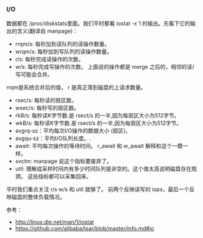 # 
### I/O
数据都在 /proc/diskstats里面。我们平时都看 iostat -x 1 的输出。先看下它的输出的含义(翻译自 manpage)：

* rrqm/s: 每秒加到读队列的读操作数量。
* wrqm/s: 每秒加到写队列的读操作数量。
* r/s: 每秒完成读操作的次数。
* w/s: 每秒完成写操作的次数。
上面说的操作都是 merge 之后的，相邻的读/写可能会合并。

rrqm是系统合并后的值， r 是真正落到磁盘的上请求数量。

* rsec/s: 每秒读的扇区数。
* wsec/s: 每秒写的扇区数。
* rkB/s:  每秒读K字节数.是 rsect/s 的一半,因为每扇区大小为512字节。
* wkB/s:  每秒读K字节数.是 rsect/s 的一半,因为每扇区大小为512字节。
* avgrq-sz：平均每次I/O操作的数据大小 (扇区)。
* avgqu-sz：平均I/O队列长度。.
* await: 平均每次操作的等待时间。 r_await 和 w_await 解释和这个一模一样。
* svctm: manpage 说这个指标要废弃了。
* util: 理解成采样时间内有多少时间队列是非空的。这个值太高说明磁盘存在瓶颈。
这些指标都可以采集回来。

平时我们重点关注 r/s w/s 和 util 就够了。 前两个反映读写的 iops，最后一个反映磁盘的整体负载情况。

参考：

* http://linux.die.net/man/1/iostat
* https://github.com/alibaba/tsar/blob/master/info.md#io
